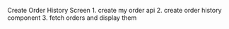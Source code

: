  Create Order History Screen
    1. create my order api
    2. create order history component
    3. fetch orders and display them